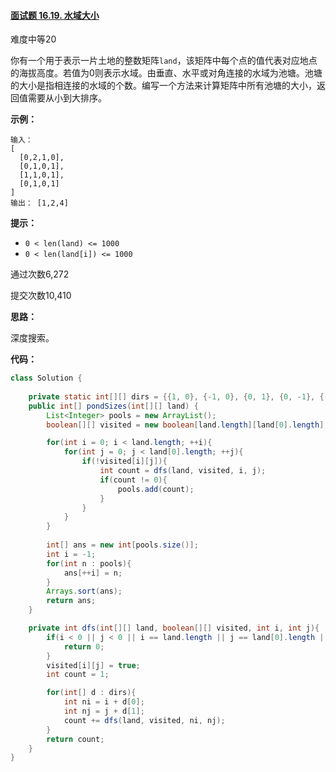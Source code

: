 #### [面试题 16.19. 水域大小](https://leetcode-cn.com/problems/pond-sizes-lcci/)

难度中等20

你有一个用于表示一片土地的整数矩阵`land`，该矩阵中每个点的值代表对应地点的海拔高度。若值为0则表示水域。由垂直、水平或对角连接的水域为池塘。池塘的大小是指相连接的水域的个数。编写一个方法来计算矩阵中所有池塘的大小，返回值需要从小到大排序。

**示例：**

```
输入：
[
  [0,2,1,0],
  [0,1,0,1],
  [1,1,0,1],
  [0,1,0,1]
]
输出： [1,2,4]
```

**提示：**

- `0 < len(land) <= 1000`
- `0 < len(land[i]) <= 1000`

通过次数6,272

提交次数10,410



**思路：**

深度搜索。

**代码：**

```java
class Solution {
    
    private static int[][] dirs = {{1, 0}, {-1, 0}, {0, 1}, {0, -1}, {-1, -1}, {-1, 1}, {1, -1}, {1, 1}};
    public int[] pondSizes(int[][] land) {
        List<Integer> pools = new ArrayList();
        boolean[][] visited = new boolean[land.length][land[0].length];

        for(int i = 0; i < land.length; ++i){
            for(int j = 0; j < land[0].length; ++j){
                if(!visited[i][j]){
                    int count = dfs(land, visited, i, j);
                    if(count != 0){
                        pools.add(count);
                    }
                }
            }
        }
        
        int[] ans = new int[pools.size()];
        int i = -1;
        for(int n : pools){
            ans[++i] = n;
        }
        Arrays.sort(ans);
        return ans;
    }

    private int dfs(int[][] land, boolean[][] visited, int i, int j){
        if(i < 0 || j < 0 || i == land.length || j == land[0].length || visited[i][j] || land[i][j] != 0){
            return 0;
        }
        visited[i][j] = true;
        int count = 1;

        for(int[] d : dirs){
            int ni = i + d[0];
            int nj = j + d[1];
            count += dfs(land, visited, ni, nj);
        }
        return count;
    }
}
```

